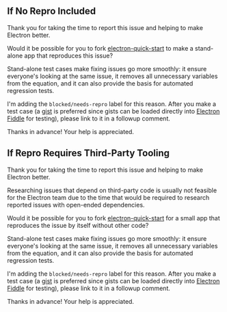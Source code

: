 ## If No Repro Included

Thank you for taking the time to report this issue and helping to make Electron better.

Would it be possible for you to fork [electron-quick-start](https://github.com/electron/electron-quick-start) to make a stand-alone app that reproduces this issue?

Stand-alone test cases make fixing issues go more smoothly: it ensure everyone's looking at the same issue, it removes all unnecessary variables from the equation, and it can also provide the basis for automated regression tests.

I'm adding the `blocked/needs-repro` label for this reason. After you make a test case (a [gist](https://gist.github.com) is preferred since gists can be loaded directly into [Electron Fiddle](https://www.electronjs.org/fiddle) for testing), please link to it in a followup comment.

Thanks in advance! Your help is appreciated.

## If Repro Requires Third-Party Tooling

Thank you for taking the time to report this issue and helping to make Electron better.

Researching issues that depend on third-party code is usually not feasible for the Electron team due to the time that would be required to research reported issues with open-ended dependencies.

Would it be possible for you to fork [electron-quick-start](https://github.com/electron/electron-quick-start) for a small app that reproduces the issue by itself without other code?

Stand-alone test cases make fixing issues go more smoothly: it ensure everyone's looking at the same issue, it removes all unnecessary variables from the equation, and it can also provide the basis for automated regression tests.

I'm adding the `blocked/needs-repro` label for this reason. After you make a test case (a [gist](https://gist.github.com) is preferred since gists can be loaded directly into [Electron Fiddle](https://www.electronjs.org/fiddle) for testing), please link to it in a followup comment.

Thanks in advance! Your help is appreciated.


